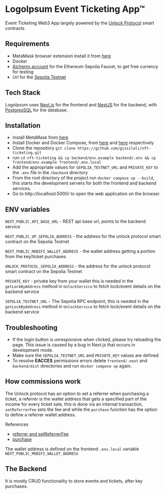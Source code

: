 # LogoIpsum Event Ticketing App&trade;

Event Ticketing Web3 App largely powered by the [ Unlock Protocol](https://unlock-protocol.com/) smart contracts

## Requirements
- MetaMask browser extension install it from [here](https://metamask.io/download/)
- Docker
- [Alchemy account](https://www.alchemy.com/faucets/ethereum-sepolia) for the Ethereum Sepolia Faucet, to get free currency for testing
- Url for the [Sepolia Testnet](https://www.alchemy.com/overviews/sepolia-testnet)

## Tech Stack
LogoIpsum uses [Next.js](https://nextjs.org/) for the frontend and [NestJS](https://nestjs.com/) for the backend, with [PostgresSQL](https://www.postgresql.org/) for the database.

## Installation
- Install MetaMask from [here](https://metamask.io/download/)
- Install Docker and Docker Compose, from [here](https://docs.docker.com/engine/install/) and [here](https://docs.docker.com/compose/install/) respectively
- Clone the repository `git clone https://github.com/gissilali/nft-ticketing.git`
- run `cd nft-ticketing && cp backend/env.example backend/.env && cp frontend/env.example frontend/.env.local`
- Add the appropriate values for `SEPOLIA_TESTNET_URL` and `PRIVATE_KEY` to the `.env` file in the `/backend` directory
- From the root directory of the project run `docker compose up --build`, this starts the development servers for both the frontend and backend services.
- Go to http://localhost:5000/ to open the web application on the browser.

## ENV variables
`NEXT_PUBLIC_API_BASE_URL` - REST api base url, points to the backend service

`NEXT_PUBLIC_UP_SEPOLIA_ADDRESS` - the address for the unlock protocol smart contract on the Sepolia Testnet

`NEXT_PUBLIC_MOBIFI_WALLET_ADDRESS` - the wallet address getting a portion from the key/ticket purchases

`UNLOCK_PROTOCOL_SEPOLIA_ADDRESS` - the address for the unlock protocol smart contract on the Sepolia Testnet

`PRIVATE_KEY` - private key from your wallet this is needed in the `getLockByAddress` method in `UnlockService` to fetch lock/event details on the backend service

`SEPOLIA_TESTNET_URL` - The Sepolia RPC endpoint, this is needed in the `getLockByAddress` method in `UnlockService` to fetch lock/event details on the backend service

## Troubleshooting
- If the login button is unresponsive when clicked, please try reloading the page. This issue is caused by a bug in Next.js that occurs in development mode.
- Make sure the `SEPOLIA_TESTNET_URL` and `PRIVATE_KEY` values are defined
- To resolve **EACCES** permissions errors delete `frontend/.next` and `backend/dist` directories and run `docker compose up` again.

## How commissions work

The Unlock protocol has an option to set a referrer when purchasing a ticket, a referrer is the wallet address that gets a specified part of the income for every ticket sale, this is done via an internal transaction, `setReferrerFee` sets the fee and while the `purchase` function has the option to define a referrer wallet address.

References
- [referrer and setReferrerFee](https://docs.unlock-protocol.com/core-protocol/public-lock/#referrerfees-and-setreferrerfee)
- [purchase](https://docs.unlock-protocol.com/core-protocol/public-lock/#referrerfees-and-setreferrerfee)

The wallet address is defined on the frontend `.env.local` variable `NEXT_PUBLIC_MOBIFI_WALLET_ADDRESS`

## The Backend

It is mostly CRUD functionality to store events and tickets, after key purchases.

